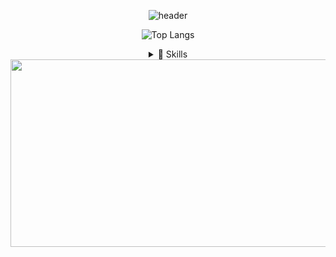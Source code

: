 <div align="center">

![header](https://capsule-render.vercel.app/api?type=blur&color=auto&height=300&section=header&text=minjoo's%20Github&fontSize=90)

![Top Langs](https://github-readme-stats.vercel.app/api/top-langs/?username=sucresucces&layout=compact&theme=dracula)
<details>
<summary>
🚀 Skills
</summary>
   <br>
  
#### 🎨 Front-end  
![JavaScript](https://img.shields.io/badge/JavaScript-F7DF1E?style=for-the-badge&logo=JavaScript&logoColor=black)  
![TypeScript](https://img.shields.io/badge/TypeScript-3178C6?style=for-the-badge&logo=typescript&logoColor=white)  
![jQuery](https://img.shields.io/badge/jQuery-0769AD?style=for-the-badge&logo=jquery&logoColor=white)  
![HTML5](https://img.shields.io/badge/HTML5-E34F26?style=for-the-badge&logo=html5&logoColor=white)  
![CSS3](https://img.shields.io/badge/CSS3-1572B6?style=for-the-badge&logo=css3&logoColor=white)  
![Ajax](https://img.shields.io/badge/Ajax-000000?style=for-the-badge&logo=googlechrome&logoColor=white)  
![React](https://img.shields.io/badge/React-20232A?style=for-the-badge&logo=react&logoColor=61DAFB)  

#### 🔧 Back-end  
![Java](https://img.shields.io/badge/Java-ED8B00?style=for-the-badge&logo=openjdk&logoColor=white)  
![Python](https://img.shields.io/badge/Python-3776AB?style=for-the-badge&logo=python&logoColor=white)  
![JSP](https://img.shields.io/badge/JSP-007396?style=for-the-badge&logo=apachetomcat&logoColor=white)  
![MyBatis](https://img.shields.io/badge/MyBatis-000000?style=for-the-badge&logo=MyBatis&logoColor=white)  



#### ⚙️ Framework / Library  
![Spring](https://img.shields.io/badge/Spring-6DB33F?style=for-the-badge&logo=spring&logoColor=white)  
![Spring Boot](https://img.shields.io/badge/Spring%20Boot-6DB33F?style=for-the-badge&logo=springboot&logoColor=white)  

#### 🗄️ DB  
![Oracle](https://img.shields.io/badge/Oracle-F80000?style=for-the-badge&logo=oracle&logoColor=white)  

#### 🛠 Tool  
![Eclipse](https://img.shields.io/badge/Eclipse-2C2255?style=for-the-badge&logo=eclipseide&logoColor=white)  
![VS Code](https://img.shields.io/badge/VS--Code-007ACC?style=for-the-badge&logo=visualstudiocode&logoColor=white)  
![IntelliJ IDEA](https://img.shields.io/badge/IntelliJ%20IDEA-000000?style=for-the-badge&logo=intellijidea&logoColor=white)  

#### 🖥 Environment  
![Windows 10](https://img.shields.io/badge/Windows-0078D6?style=for-the-badge&logo=windows&logoColor=white)  
![Tomcat](https://img.shields.io/badge/Tomcat-F8DC75?style=for-the-badge&logo=apachetomcat&logoColor=black)  

#### 🤝 Collaboration  
![GitHub](https://img.shields.io/badge/GitHub-181717?style=for-the-badge&logo=github&logoColor=white)  
![Google Docs](https://img.shields.io/badge/Google%20Docs-4285F4?style=for-the-badge&logo=google&logoColor=white)  
![SourceTree](https://img.shields.io/badge/SourceTree-0052CC?style=for-the-badge&logo=sourcetree&logoColor=white)  
![Figma](https://img.shields.io/badge/Figma-F24E1E?style=for-the-badge&logo=figma&logoColor=white)  


</div>

</div>

<div align="center">
<a href="https://www.gitanimals.org/en_US?utm_medium=image&utm_source=SUCRESUCCES&utm_content=farm">
<img
  src="https://render.gitanimals.org/farms/SUCRESUCCES"
  width="600"
  height="300"
/>
</a>

</div>

<!--
![header](https://capsule-render.vercel.app/api?type=blur&color=auto&height=300&section=header&text=minjoo's%20Github&fontSize=90)


[![Top Langs](https://github-readme-stats.vercel.app/api/top-langs/?username=sucresucces)](https://github.com/anuraghazra/github-readme-stats)


<details>
<summary>
  <img src="https://raw.githubusercontent.com/Tarikul-Islam-Anik/Animated-Fluent-Emojis/master/Emojis/Hand%20gestures/Eyes.png" alt="Eyes" width="2%" /> 내가 지금 배우는 ... 
</summary>
   <br>
  
![js](https://img.shields.io/badge/JavaScript-F7DF1E?style=for-the-badge&logo=JavaScript&logoColor=white) 
![html](https://img.shields.io/badge/HTML5-E34F26?style=for-the-badge&logo=html5&logoColor=white) 
![css](https://img.shields.io/badge/CSS-239120?&style=for-the-badge&logo=css3&logoColor=white) 
![react](https://img.shields.io/badge/React-20232A?style=for-the-badge&logo=react&logoColor=61DAFB)  
![MySQL](https://img.shields.io/badge/mysql-%2300f.svg?style=for-the-badge&logo=mysql&logoColor=white)
![java](https://img.shields.io/badge/Java-ED8B00?style=for-the-badge&logo=openjdk&logoColor=white) 
![python](https://img.shields.io/badge/Python-14354C?style=for-the-badge&logo=python&logoColor=white) 
![spring](https://img.shields.io/badge/Spring-6DB33F?style=for-the-badge&logo=spring&logoColor=white)
<img src="https://img.shields.io/badge/springboot-6DB33F?style=for-the-badge&logo=springboot&logoColor=white">

</details>

**SUCRESUCCES/sucresucces** is a ✨ _special_ ✨ repository because its `README.md` (this file) appears on your GitHub profile.

![kotlin](https://img.shields.io/badge/Kotlin-0095D5?&style=for-the-badge&logo=kotlin&logoColor=white) 
![c](https://img.shields.io/badge/C-00599C?style=for-the-badge&logo=c&logoColor=white) 

Here are some ideas to get you started:

- 🔭 I’m currently working on ...
- 🌱 I’m currently learning ...
- 👯 I’m looking to collaborate on ...
- 🤔 I’m looking for help with ...
- 💬 Ask me about ...
- 📫 How to reach me: ...
- 😄 Pronouns: ...
- ⚡ Fun fact: ...
-->
